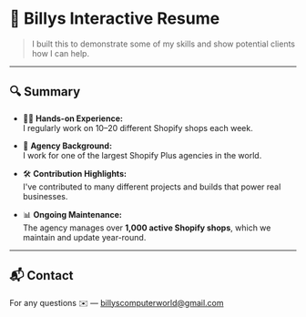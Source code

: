# 📄 Billys Interactive Resume

> I built this to demonstrate some of my skills and show potential clients how I can help.

---

## 🔍 Summary

- 👨‍💻 **Hands-on Experience:**  
  I regularly work on 10–20 different Shopify shops each week.

- 🏢 **Agency Background:**  
  I work for one of the largest Shopify Plus agencies in the world.

- 🛠️ **Contribution Highlights:**  
  I've contributed to many different projects and builds that power real businesses.

- 📊 **Ongoing Maintenance:**  
  The agency manages over **1,000 active Shopify shops**, which we maintain and update year-round.

---

## 📬 Contact

For any questions ✉️ — [billyscomputerworld@gmail.com](mailto:billyscomputerworld@gmail.com)
